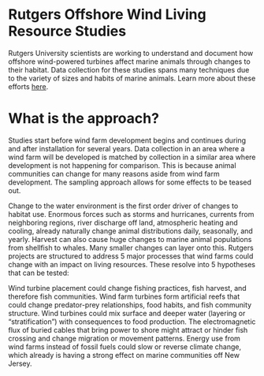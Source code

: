 # Rutgers Offshore Wind Living Resource Studies
Rutgers University scientists are working to understand and document how offshore wind-powered turbines affect marine animals through changes to their habitat. Data collection for these studies spans many techniques due to the variety of sizes and habits of marine animals.  Learn more about these efforts [here](https://rowlrs.marine.rutgers.edu/).

# What is the approach?
Studies start before wind farm development begins and continues during and after installation for several years. Data collection in an area where a wind farm will be developed is matched by collection in a similar area where development is not happening for comparison. This is because animal communities can change for many reasons aside from wind farm development. The sampling approach allows for some effects to be teased out.

Change to the water environment is the first order driver of changes to habitat use. Enormous forces such as storms and hurricanes, currents from neighboring regions, river discharge off land, atmospheric heating and cooling, already naturally change animal distributions daily, seasonally, and yearly. Harvest can also cause huge changes to marine animal populations from shellfish to whales. Many smaller changes can layer onto this. Rutgers projects are structured to address 5 major processes that wind farms could change with an impact on living resources. These resolve into 5 hypotheses that can be tested:

Wind turbine placement could change fishing practices, fish harvest, and therefore fish communities.
Wind farm turbines form artificial reefs that could change predator-prey relationships, food habits, and fish community structure.
Wind turbines could mix surface and deeper water (layering or “stratification”) with consequences to food production.
The electromagnetic flux of buried cables that bring power to shore might attract or hinder fish crossing and change migration or movement patterns.
Energy use from wind farms instead of fossil fuels could slow or reverse climate change, which already is having a strong effect on marine communities off New Jersey.
